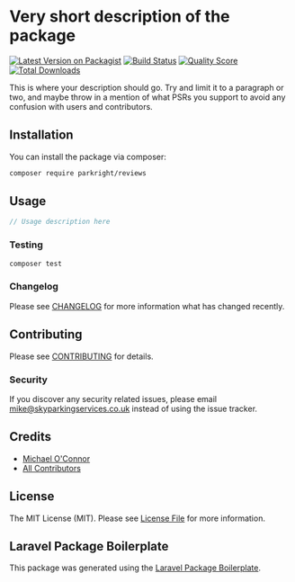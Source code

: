 # Very short description of the package

[![Latest Version on Packagist](https://img.shields.io/packagist/v/parkright/reviews.svg?style=flat-square)](https://packagist.org/packages/parkright/reviews)
[![Build Status](https://img.shields.io/travis/parkright/reviews/master.svg?style=flat-square)](https://travis-ci.org/parkright/reviews)
[![Quality Score](https://img.shields.io/scrutinizer/g/parkright/reviews.svg?style=flat-square)](https://scrutinizer-ci.com/g/parkright/reviews)
[![Total Downloads](https://img.shields.io/packagist/dt/parkright/reviews.svg?style=flat-square)](https://packagist.org/packages/parkright/reviews)

This is where your description should go. Try and limit it to a paragraph or two, and maybe throw in a mention of what PSRs you support to avoid any confusion with users and contributors.

## Installation

You can install the package via composer:

```bash
composer require parkright/reviews
```

## Usage

``` php
// Usage description here
```

### Testing

``` bash
composer test
```

### Changelog

Please see [CHANGELOG](CHANGELOG.md) for more information what has changed recently.

## Contributing

Please see [CONTRIBUTING](CONTRIBUTING.md) for details.

### Security

If you discover any security related issues, please email mike@skyparkingservices.co.uk instead of using the issue tracker.

## Credits

- [Michael O'Connor](https://github.com/parkright)
- [All Contributors](../../contributors)

## License

The MIT License (MIT). Please see [License File](LICENSE.md) for more information.

## Laravel Package Boilerplate

This package was generated using the [Laravel Package Boilerplate](https://laravelpackageboilerplate.com).